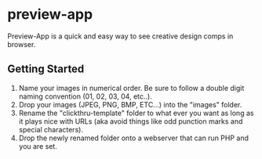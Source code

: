 preview-app
==========

Preview-App is a quick and easy way to see creative design comps in browser.


Getting Started
----------------
1. Name your images in numerical order.  Be sure to follow a double digit naming convention (01, 02, 03, 04, etc..).
2. Drop your images (JPEG, PNG, BMP, ETC...) into the "images" folder.
3. Rename the "clickthru-template" folder to what ever you want as long as it plays nice with URLs (aka avoid things like odd punction marks and special characters).
4. Drop the newly renamed folder onto a webserver that can run PHP and you are set.

